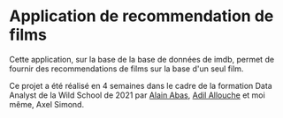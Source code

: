 # Application de recommendation de films

Cette application, sur la base de la base de données de imdb, permet de fournir des recommendations de films sur la base d'un seul film.

Ce projet a été réalisé en 4 semaines dans le cadre de la formation Data Analyst de la Wild School de 2021 par [Alain Abas](https://github.com/alainhabas "Alain habas"), [Adil Allouche](https://github.com/Adil-Allouche "Adil Allouche") et moi même, Axel Simond.

